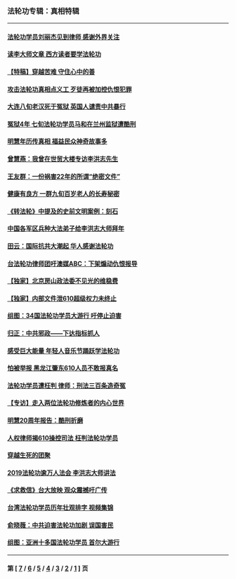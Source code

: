 ### 法轮功专辑：真相特辑
---
#### [法轮功学员刘丽杰见到律师 感谢外界关注](../../pages/nf4389/n13927012.md?05060430) 
#### [读李大师文章 西方读者要学法轮功](../../pages/nf4389/n13925142.md?05060430) 
#### [【特稿】穿越苦难 守住心中的善](../../pages/nf4389/n13784979.md?05060430) 
#### [攻击法轮功真相点义工 歹徒再被加控仇恨犯罪](../../pages/nf4389/n13601019.md?05060430) 
#### [大连八旬老汉死于冤狱 英国人谴责中共暴行](../../pages/nf4389/n13480118.md?05060430) 
#### [冤狱4年 七旬法轮功学员马和在兰州监狱遭酷刑](../../pages/nf4389/n13304688.md?05060430) 
#### [明慧年历传真相 福益民众神奇故事多](../../pages/nf4389/n13294545.md?05060430) 
#### [曾慧燕：我曾在世贸大楼专访李洪志先生](../../pages/nf4389/n12898729.md?05060430) 
#### [王友群：一份祸害22年的所谓“绝密文件”](../../pages/nf4389/n12871750.md?05060430) 
#### [健康有良方 一群九旬百岁老人的长寿秘密](../../pages/nf4389/n12847475.md?05060430) 
#### [《转法轮》中提及的史前文明案例：刻石](../../pages/nf4389/n12758577.md?05060430) 
#### [中国各军区兵种大法弟子给李洪志大师拜年](../../pages/nf4389/n12750047.md?05060430) 
#### [田云：国际抗共大潮起 华人感谢法轮功](../../pages/nf4389/n12357708.md?05060430) 
#### [台法轮功律师团吁澳媒ABC：下架煽动仇恨报导](../../pages/nf4389/n12279917.md?05060430) 
#### [【独家】北京房山政法委不见光的维稳费](../../pages/nf4389/n12031979.md?05060430) 
#### [【独家】内部文件泄610超级权力未终止](../../pages/nf4389/n12023895.md?05060430) 
#### [组图：34国法轮功学员大游行 吁停止迫害](../../pages/nf4389/n11492658.md?05060430) 
#### [归正：中共邪政——下达指标抓人](../../pages/nf4389/n11474770.md?05060430) 
#### [感受巨大能量 年轻人音乐节踊跃学法轮功](../../pages/nf4389/n11441981.md?05060430) 
#### [怕被举报 黑龙江肇东610人员不敢报真名](../../pages/nf4389/n11436499.md?05060430) 
#### [法轮功学员遭枉判 律师：刑法三百条造奇冤](../../pages/nf4389/n11433943.md?05060430) 
#### [【专访】走入两位法轮功修炼者的内心世界](../../pages/nf4389/n11415623.md?05060430) 
#### [明慧20周年报告：酷刑折磨](../../pages/nf4389/n11387954.md?05060430) 
#### [人权律师揭610操控司法 枉判法轮功学员](../../pages/nf4389/n11313370.md?05060430) 
#### [穿越生死的团聚](../../pages/nf4389/n11258922.md?05060430) 
#### [2019法轮功逾万人法会 李洪志大师讲法](../../pages/nf4389/n11265303.md?05060430) 
#### [《求救信》台大放映 观众震撼吁广传](../../pages/nf4389/n10922251.md?05060430) 
#### [台湾法轮功学员历年壮观排字 视频集锦](../../pages/nf4389/n10878789.md?05060430) 
#### [俞晓薇：中共迫害法轮功加剧 误国害民](../../pages/nf4389/n10859260.md?05060430) 
#### [组图：亚洲十多国法轮功学员 首尔大游行](../../pages/nf4389/n10781149.md?05060430) 

---
#### 第 [ [7](./7.md?05060430) / [6](./6.md?05060430) / [5](./5.md?05060430) / [4](./4.md?05060430) / [3](./3.md?05060430) / [2](./2.md?05060430) / [1](./1.md?05060430) ] 页
